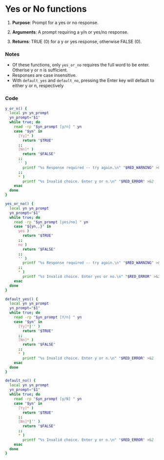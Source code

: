 # Yes or No functions

1. **Purpose**: Prompt for a yes or no response.

2. **Arguments**: A prompt requiring a y/n or yes/no response.

3. **Returns**: TRUE (0) for a y or yes response, otherwise FALSE (0).

### Notes
- Of these functions, only `yes_or_no` requires the full word to be enter. Otherise y or n is sufficient.
- Responses are case insensitive.
- With `default_yes` and `default_no`, pressing the Enter key will default to either y or n, respectively

### Code
```bash
y_or_n() {
  local yn yn_prompt
  yn_prompt="$1"
  while true; do
    read -rp "$yn_prompt [y/n] " yn
    case "$yn" in
      [Yy]* )
        return "$TRUE"
      ;;
      [Nn]* )
        return "$FALSE"
      ;;
      '' )
        printf "%s Response required -- try again.\n" "$RED_WARNING" >&2
      ;;
      * )
        printf "%s Invalid choice. Enter y or n.\n" "$RED_ERROR" >&2
    esac
  done
}

yes_or_no() {
  local yn yn_prompt
  yn_prompt="$1"
  while true; do
    read -rp "$yn_prompt [yes/no] " yn
    case "${yn,,}" in
      yes )
        return "$TRUE"
      ;;
      no )
        return "$FALSE"
      ;;
      '' )
        printf "%s Response required -- try again.\n" "$RED_WARNING" >&2
      ;;
      * )
        printf "%s Invalid choice. Enter yes or no.\n" "$RED_ERROR" >&2
    esac
  done
}

default_yes() {
  local yn yn_prompt
  yn_prompt="$1"
  while true; do
    read -rp "$yn_prompt [Y/n] " yn
    case "$yn" in
      [Yy]*|'' )
        return "$TRUE"
      ;;
      [Nn]* )
        return "$FALSE"
      ;;
      * )
        printf "%s Invalid choice. Enter y or n.\n" "$RED_ERROR" >&2
    esac
  done
}

default_no() {
  local yn yn_prompt
  yn_prompt="$1"
  while true; do
    read -rp "$yn_prompt [y/N] " yn
    case "$yn" in
      [Yy]* )
        return "$TRUE"
      ;;
      [Nn]*|'' )
        return "$FALSE"
      ;;
      * )
        printf "%s Invalid choice. Enter y or n.\n" "$RED_ERROR" >&2
    esac
  done
}
```
